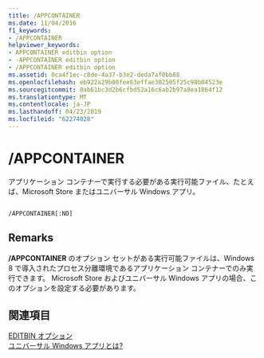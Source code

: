 ```yaml
---
title: /APPCONTAINER
ms.date: 11/04/2016
f1_keywords:
- /APPCONTAINER
helpviewer_keywords:
- APPCONTAINER editbin option
- -APPCONTAINER editbin option
- /APPCONTAINER editbin option
ms.assetid: 0ca4f1ec-c8de-4a37-b3e2-deda7af0bb88
ms.openlocfilehash: eb922a29b00fee63effae302505f25c98b04523e
ms.sourcegitcommit: 0ab61bc3d2b6cfbd52a16c6ab2b97a8ea1864f12
ms.translationtype: MT
ms.contentlocale: ja-JP
ms.lasthandoff: 04/23/2019
ms.locfileid: "62274028"
---
```

# <a name="appcontainer"></a>/APPCONTAINER

アプリケーション コンテナーで実行する必要がある実行可能ファイル、たとえば、Microsoft Store またはユニバーサル Windows アプリ。

```

/APPCONTAINER[:NO]
```

## <a name="remarks"></a>Remarks

**/APPCONTAINER** のオプション セットがある実行可能ファイルは、Windows 8 で導入されたプロセス分離環境であるアプリケーション コンテナーでのみ実行できます。 Microsoft Store およびユニバーサル Windows アプリの場合、このオプションを設定する必要があります。

## <a name="see-also"></a>関連項目

[EDITBIN オプション](editbin-options.md)<br/>
[ユニバーサル Windows アプリとは?](/windows/uwp/get-started/universal-application-platform-guide)
